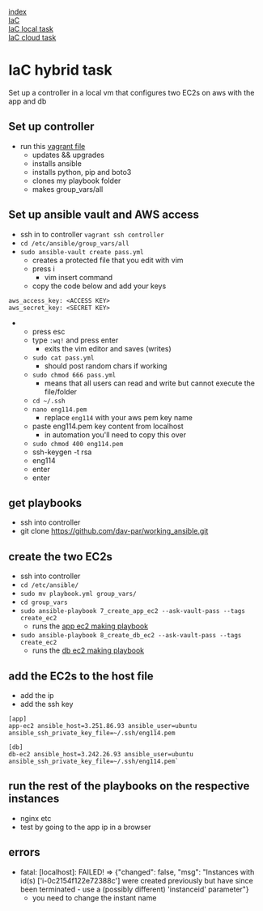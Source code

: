 [index](/readme.md)  
[IaC](/Documentation/docs/IaC.md)  
[IaC local task](/Documentation/docs/IaC_local_task.md)   
[IaC cloud task](/Documentation/docs/IaC_cloud_task.md)  

# IaC hybrid task
Set up a controller in a local vm that configures two EC2s on aws with the app and db


## Set up controller
- run this [vagrant file](/IaC_ansible/hybrid_task/Vagrantfile)
    - updates && upgrades
    - installs ansible
    - installs python, pip and boto3
    - clones my playbook folder
    - makes group_vars/all

## Set up ansible vault and AWS access
- ssh in to controller `vagrant ssh controller`
- `cd /etc/ansible/group_vars/all`
- `sudo ansible-vault create pass.yml`
    - creates a protected file that you edit with vim
    - press i
        - vim insert command
    - copy the code below and add your keys
```
aws_access_key: <ACCESS KEY>
aws_secret_key: <SECRET KEY>
```
-    
    - press esc
    - type `:wq!` and press enter
        - exits the vim editor and saves (writes)
    - `sudo cat pass.yml`
        - should post random chars if working
    - `sudo chmod 666 pass.yml`
        - means that all users can read and write but cannot execute the file/folder
    - `cd ~/.ssh`
    - `nano eng114.pem`
        - replace `eng114` with your aws pem key name
    - paste eng114.pem key content from localhost
        - in automation you'll need to copy this over 
    - `sudo chmod 400 eng114.pem`
    - ssh-keygen -t rsa
    - eng114
    - enter
    - enter

## get playbooks
- ssh into controller
- git clone https://github.com/dav-par/working_ansible.git

## create the two EC2s
- ssh into controller
- `cd /etc/ansible/`
- `sudo mv playbook.yml group_vars/`
- `cd group_vars`
- `sudo ansible-playbook 7_create_app_ec2 --ask-vault-pass --tags create_ec2`
    - runs the [app ec2 making playbook](https://github.com/dav-par/working_ansible/blob/main/7_create_app_ec2.yml)
- `sudo ansible-playbook 8_create_db_ec2 --ask-vault-pass --tags create_ec2`
    - runs the [db ec2 making playbook](https://github.com/dav-par/working_ansible/blob/main/8_create_db_ec2.yml)

## add the EC2s to the host file
- add the ip
- add the ssh key
```
[app]
app-ec2 ansible_host=3.251.86.93 ansible_user=ubuntu ansible_ssh_private_key_file=~/.ssh/eng114.pem

[db]
db-ec2 ansible_host=3.242.26.93 ansible_user=ubuntu ansible_ssh_private_key_file=~/.ssh/eng114.pem`
```

## run the rest of the playbooks on the respective instances
- nginx etc
- test by going to the app ip in a browser

## errors
- fatal: [localhost]: FAILED! => {"changed": false, "msg": "Instances with id(s) ['i-0c2154f122e72388c'] were created previously but have since been terminated - use a (possibly different) 'instanceid' parameter"}
    - you need to change the instant name
